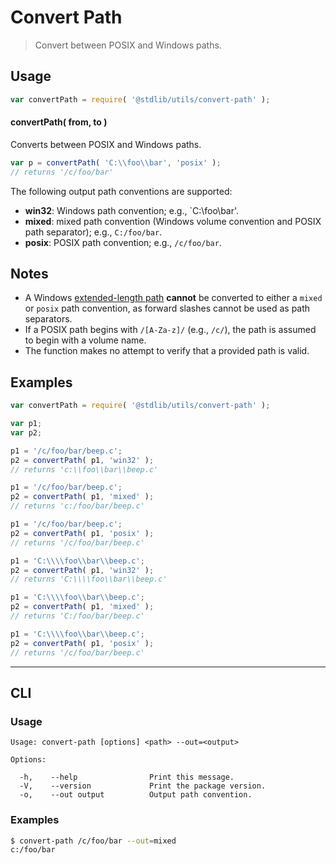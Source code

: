 # Convert Path

> Convert between POSIX and Windows paths.


<!-- Section to include introductory text. Make sure to keep an empty line after the intro `section` element and another before the `/section` close. -->

<section class="intro">

</section>

<!-- /.intro -->

<!-- Package usage documentation. -->

<section class="usage">

## Usage

``` javascript
var convertPath = require( '@stdlib/utils/convert-path' );
```

#### convertPath( from, to )

Converts between POSIX and Windows paths.

``` javascript
var p = convertPath( 'C:\\foo\\bar', 'posix' );
// returns '/c/foo/bar'
```

The following output path conventions are supported:

* __win32__: Windows path convention; e.g., `C:\\foo\\bar'.
* __mixed__: mixed path convention (Windows volume convention and POSIX path separator); e.g., `C:/foo/bar`.
* __posix__: POSIX path convention; e.g., `/c/foo/bar`.


</section>

<!-- /.usage -->

<!-- Package usage notes. Make sure to keep an empty line after the `section` element and another before the `/section` close. -->

<section class="notes">

## Notes

* A Windows [extended-length path][extended-length-path] __cannot__ be converted to either a `mixed` or `posix` path convention, as forward slashes cannot be used as path separators.
* If a POSIX path begins with `/[A-Za-z]/` (e.g., `/c/`), the path is assumed to begin with a volume name.
* The function makes no attempt to verify that a provided path is valid. 

</section>

<!-- /.notes -->

<!-- Package usage examples. -->

<section class="examples">

## Examples

``` javascript
var convertPath = require( '@stdlib/utils/convert-path' );

var p1;
var p2;

p1 = '/c/foo/bar/beep.c';
p2 = convertPath( p1, 'win32' );
// returns 'c:\\foo\\bar\\beep.c'

p1 = '/c/foo/bar/beep.c';
p2 = convertPath( p1, 'mixed' );
// returns 'c:/foo/bar/beep.c'

p1 = '/c/foo/bar/beep.c';
p2 = convertPath( p1, 'posix' );
// returns '/c/foo/bar/beep.c'

p1 = 'C:\\\\foo\\bar\\beep.c';
p2 = convertPath( p1, 'win32' );
// returns 'C:\\\\foo\\bar\\beep.c'

p1 = 'C:\\\\foo\\bar\\beep.c';
p2 = convertPath( p1, 'mixed' );
// returns 'C:/foo/bar/beep.c'

p1 = 'C:\\\\foo\\bar\\beep.c';
p2 = convertPath( p1, 'posix' );
// returns '/c/foo/bar/beep.c'
```

</section>

<!-- /.examples -->

<!-- Section for describing a command-line interface. -->

---

<section class="cli">

## CLI

<!-- CLI usage documentation. -->

<section class="usage">

### Usage

``` text
Usage: convert-path [options] <path> --out=<output>

Options:

  -h,    --help                Print this message.
  -V,    --version             Print the package version.
  -o,    --out output          Output path convention.
```

</section>

<!-- /.usage -->

<!-- CLI usage notes. Make sure to keep an empty line after the `section` element and another before the `/section` close. -->

<section class="notes">

</section>

<!-- /.notes -->

<!-- CLI usage examples. -->

<section class="examples">

### Examples

``` bash
$ convert-path /c/foo/bar --out=mixed
c:/foo/bar
```

</section>

<!-- /.examples -->

</section>

<!-- /.cli -->

<!-- Section to include cited references. If references are included, add a horizontal rule *before* the section. Make sure to keep an empty line after the `section` element and another before the `/section` close. -->

<section class="references">

</section>

<!-- /.references -->

<!-- Section for all links. Make sure to keep an empty line after the `section` element and another before the `/section` close. -->

<section class="links">

[extended-length-path]: https://msdn.microsoft.com/en-us/library/windows/desktop/aa365247(v=vs.85).aspx

</section>

<!-- /.links -->
